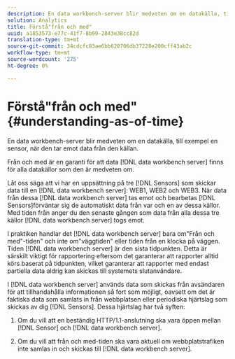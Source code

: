 ```yaml
---
description: En data workbench-server blir medveten om en datakälla, till exempel en sensor, när den tar emot data från den källan.
solution: Analytics
title: Förstå"från och med"
uuid: a1853573-e77c-41f7-8b99-2843e38cc82d
translation-type: tm+mt
source-git-commit: 34cdcfc83ae6bb620706db37228e200cff43ab2c
workflow-type: tm+mt
source-wordcount: '275'
ht-degree: 0%

---
```



# Förstå&quot;från och med&quot;{#understanding-as-of-time}

En data workbench-server blir medveten om en datakälla, till exempel en sensor, när den tar emot data från den källan.

Från och med är en garanti för att data [!DNL data workbench server] finns för alla datakällor som den är medveten om.

Låt oss säga att vi har en uppsättning på tre [!DNL Sensors] som skickar data till en [!DNL data workbench server]: WEB1, WEB2 och WEB3. När data från dessa [!DNL data workbench server] tas emot och bearbetas [!DNL Sensors]förväntar sig de automatiskt data från var och en av dessa källor. Med tiden från anger du den senaste gången som data från alla dessa tre källor [!DNL data workbench server] togs emot.

I praktiken handlar det [!DNL data workbench server] bara om&quot;Från och med&quot;-tiden&quot; och inte om&quot;väggtiden&quot; eller tiden från en klocka på väggen. Tiden [!DNL data workbench server] är den sista tidpunkten. Detta är särskilt viktigt för rapportering eftersom det garanterar att rapporter alltid körs baserat på tidpunkten, vilket garanterar att rapporter med endast partiella data aldrig kan skickas till systemets slutanvändare.

I [!DNL data workbench server] används data som skickas från avsändaren för att tillhandahålla informationen så fort som möjligt, oavsett om det är faktiska data som samlats in från webbplatsen eller periodiska hjärtslag som skickas av dig [!DNL Sensors]. Dessa hjärtslag har två syften:

1. Om du vill att en beständig HTTP/1.1-anslutning ska vara öppen mellan [!DNL Sensor] och [!DNL data workbench server].

1. Om du vill att från och med-tiden ska vara aktuell om webbplatstrafiken inte samlas in och skickas till [!DNL data workbench server].

